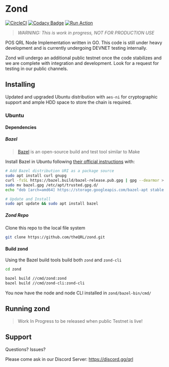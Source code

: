 # Zond

[![CircleCI](https://circleci.com/gh/theQRL/zond.svg?style=shield)](https://circleci.com/gh/theQRL/zond)
[![Codacy Badge](https://app.codacy.com/project/badge/Grade/958f22ba2f404e4bb45b8fef1a8ad1e5)](https://www.codacy.com/gh/theQRL/zond/dashboard?utm_source=github.com&utm_medium=referral&utm_content=theQRL/zond&utm_campaign=Badge_Grade)
[![Run Action](https://github-action-button.web.app/buttons/simple.png?name=Release&eventType=repository_dispatch&type=simple&action=dispatch)](https://github-action-button.web.app/repos/Prajjawalk/zond/button?name=Release&eventType=repository_dispatch&type=simple&action=dispatch)

> *WARNING: This is work in progress, NOT FOR PRODUCTION USE*

POS QRL Node Implementation written in GO. This code is still under heavy development and is currently undergoing DEVNET testing internally.

Zond will undergo an additional public testnet once the code stabilizes and we are complete with integration and development. Look for a request for testing in our public channels.

## Installing

Updated and upgraded Ubuntu distribution with `aes-ni` for cryptographic support and ample HDD space to store the chain is required.

### Ubuntu

#### Dependencies

##### Bazel

> [Bazel](https://www.bazel.build/) is an open-source build and test tool similar to Make

Install Bazel in Ubuntu following [their official instructions](https://docs.bazel.build/versions/master/install-ubuntu.html) with:

```bash
# Add Bazel distribution URI as a package source
sudo apt install curl gnupg
curl -fsSL https://bazel.build/bazel-release.pub.gpg | gpg --dearmor > bazel.gpg
sudo mv bazel.gpg /etc/apt/trusted.gpg.d/
echo "deb [arch=amd64] https://storage.googleapis.com/bazel-apt stable jdk1.8" | sudo tee /etc/apt/sources.list.d/bazel.list

# Update and Install 
sudo apt update && sudo apt install bazel
```

##### Zond Repo

Clone this repo to the local file system

```bash
git clone https://github.com/theQRL/zond.git
```

#### Build zond

Using the Bazel build tools build both `zond` and `zond-cli`

```bash
cd zond

bazel build //cmd/zond:zond
bazel build //cmd/zond-cli:zond-cli
```

You now have the node and node CLI installed in `zond/bazel-bin/cmd/`

## Running zond

> Work In Progress to be released when public Testnet is live!

## Support

Questions? Issues?

Please come ask in our Discord Server: <https://discord.gg/qrl>
